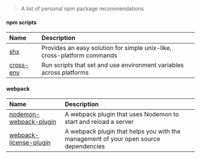 > A list of personal npm package recommendations

#### npm scripts

| Name | Description |
| :- | :- |
| [shx](https://github.com/shelljs/shx) | Provides an easy solution for simple unix-like, cross-platform commands |
| [cross-env](https://github.com/kentcdodds/cross-env) | Run scripts that set and use environment variables across platforms |

#### webpack

| Name | Description |
| :- | :- |
| [nodemon-webpack-plugin](https://github.com/Izhaki/nodemon-webpack-plugin) | A webpack plugin that uses Nodemon to start and reload a server |
| [webpack-license-plugin](https://github.com/codepunkt/webpack-license-plugin) | A webpack plugin that helps you with the management of your open source dependencies |
